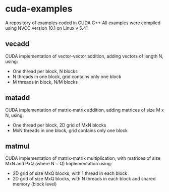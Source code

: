 # cuda-examples
A repository of examples coded in CUDA C++
All examples were compiled using NVCC version 10.1 on Linux v 5.41

## vecadd

CUDA implementation of vector-vector addition, adding vectors of length N, using:
* One thread per block, N blocks
* N threads in one block, grid contains only one block
* M threads in block, N/M blocks

## matadd

CUDA implementation of matrix-matrix addition, adding matrices of size M x N, using:
* One thread per block, 2D grid of MxN blocks
* MxN threads in one block, grid contains only one block

## matmul

CUDA implementation of matrix-matrix multiplication, with matrices of size MxN and PxQ (where N = Q)
Implementation using:
* 2D grid of size MxQ blocks, with 1 thread in each block 
* 2D grid of size MxQ blocks, with N threads in each block and shared memory (block level)

